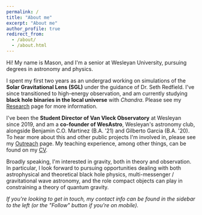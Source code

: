 ```yaml
---
permalink: /
title: "About me"
excerpt: "About me"
author_profile: true
redirect_from: 
  - /about/
  - /about.html
---
```


Hi! My name is Mason, and I'm a senior at Wesleyan University, pursuing degrees in astronomy and physics.

I spent my first two years as an undergrad working on simulations of the **Solar Gravitational Lens (SGL)** under the guidance of Dr. Seth Redfield. I've since transitioned to high-energy observation, and am currently studying **black hole binaries in the local universe** with *Chandra*. Please see my [Research](mvtea.github.io/research) page for more information.

I've been the **Student Director of Van Vleck Observatory** at Wesleyan since 2019, and am a **co-founder of WesAstro**, Wesleyan's astronomy club, alongside Benjamin C.O. Martinez (B.A. '21) and Gilberto Garcia (B.A. '20). To hear more about this and other public projects I'm involved in, please see my [Outreach](mvtea.github.io/outreach) page. My teaching experience, among other things, can be found on my [CV](mvtea.github.io/cv).

Broadly speaking, I'm interested in gravity, both in theory and observation. In particular, I look forward to pursuing opportunities dealing with both astrophysical and theoretical black hole physics, multi-messenger / gravitational wave astronomy, and the role compact objects can play in constraining a theory of quantum gravity.

*If you're looking to get in touch, my contact info can be found in the sidebar to the left (or the "Follow" button if you're on mobile).*
